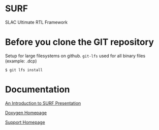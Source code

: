 # SURF

SLAC Ultimate RTL Framework

<!--- ########################################################################################### -->

# Before you clone the GIT repository

Setup for large filesystems on github.  `git-lfs` used for all binary files (example: .dcp)

```
$ git lfs install
```

<!--- ########################################################################################### -->

# Documentation

[An Introduction to SURF Presentation](https://docs.google.com/presentation/d/1kvzXiByE8WISo40Xd573DdR7dQU4BpDQGwEgNyeJjTI/edit?usp=sharing)

[Doxygen Homepage](https://slaclab.github.io/surf/doxygen/html/index.html)

[Support Homepage](https://confluence.slac.stanford.edu/display/ppareg/Build+System%3A+Vivado+Support)

<!--- ########################################################################################### -->
